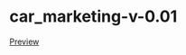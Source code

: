 # car_marketing-v-0.01
<a href="https://github.com/huseynt/car_marketing-v-0.01/blob/car_marketing_v0.02/car_marketing_site/index.html">Preview</a>
